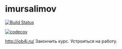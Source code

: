 # imursalimov
 [![Build Status](https://travis-ci.org/IldaRRRM/imursalimov.svg?branch=master)](https://travis-ci.org/IldaRRRM/imursalimov)


[![codecov](https://codecov.io/gh/IldaRRRM/imursalimov/branch/master/graph/badge.svg)](https://codecov.io/gh/IldaRRRM/imursalimov)


 http://job4j.ru/
 Закончить курс.
 Устроиться на работу.